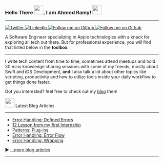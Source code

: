 ### Hello There <img src="https://raw.githubusercontent.com/MartinHeinz/MartinHeinz/master/wave.gif" width="30px" height="30px">, I am Ahmed Ramy! <img src="https://emojis.slackmojis.com/emojis/images/1453827617/277/kylo_ren.png?1453827617" width="30px" height="30px">

---
<div align="left">
  <a href="https://twitter.com/iDevAR23">
    <img
      src="https://img.shields.io/twitter/follow/iDevAR23?style=social"
      alt="Twitter"
    />
  </a>
  <a href="https://www.linkedin.com/in/aramy23/">
    <img
      src="https://img.shields.io/badge/LinkedIn-Let's%20Network!-informational?style=social&logo=linkedin"
      alt="LinkedIn"
    />
  </a>
  
  <a href="https://github.com/ARamy23">
    <img
      src="https://img.shields.io/github/followers/ARamy23?style=social"
      alt="Follow me on Github"
    />
  </a>

  <a href="https://ramy.hashnode.dev">
    <img
      src="https://img.shields.io/badge/Sharing%20Knowledge-Check%20it%20out!-informational?style=social&logo=hashnode"
      alt="Follow me on Github"
    />
  </a>
  
  <p>
A Software Engineer specializing in Apple technologies with a knack for exploring all tech out there. 
But for professional experience, you will find that listed below in the <strong>toolbox</strong>.
  </p>


  --- 
I write tech content from time to time, sometimes attend meetups and hold 30 mins knowledge sharing sessions with some of my friends, mostly about Swift and iOS Development, **and** I also talk a lot about other topics like scripting, productivity and how to utilize tools inside your daily workflow to get things done faster.

Got you interested? feel free to check out my [blog](https://ramy.hashnode.dev) then! 

<img src="https://emojis.slackmojis.com/emojis/images/1600706728/10521/meow_code.gif?1600706728" width="30px" height="30px"> Latest Blog Articles

  ---
<!-- BLOG-POST-LIST:START -->
- [Error Handling: Defined Errors](https://blog.ahmedramy.me/error-handling-defined-errors)
- [12 Lesson from my 
first Internship](https://blog.ahmedramy.me/12-lesson-from-my-first-internship)
- [Patterns: Plug-ins](https://blog.ahmedramy.me/patterns-plug-ins)
- [Error Handling: Error Flow](https://blog.ahmedramy.me/error-handling-error-flow)
- [Error Handling: Wrapping](https://blog.ahmedramy.me/error-handling-wrapping)
<!-- BLOG-POST-LIST:END -->

▶ [...more blog articles](https://ramy.hashnode.dev)
  </p>
</div>

---

